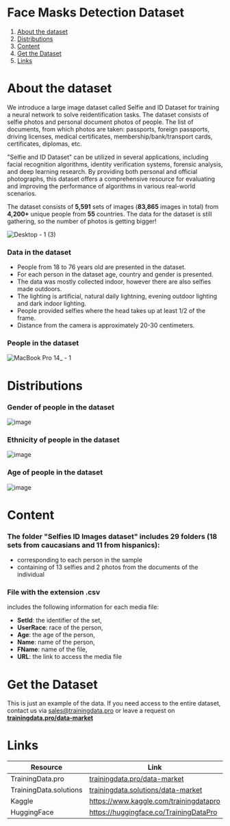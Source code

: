 # Face Masks Detection Dataset
1. [ About the dataset ](#about)
2. [ Distributions ](#dist)
3. [ Content ](#cont)
4. [ Get the Dataset ](#getdat)
5. [ Links ](#link)

<a name="about"></a>
# About the dataset
We introduce a large image dataset called Selfie and ID Dataset for training a neural network to solve reidentification tasks. The dataset consists of selfie photos and personal document photos of people. The list of documents, from which photos are taken: passports, foreign passports, driving licenses, medical certificates, membership/bank/transport cards, certificates, diplomas, etc. 

"Selfie and ID Dataset" can be utilized in several applications, including facial recognition algorithms, identity verification systems, forensic analysis, and deep learning research. By providing both personal and official photographs, this dataset offers a comprehensive resource for evaluating and improving the performance of algorithms in various real-world scenarios.

The dataset consists of **5,591** sets of images (**83,865** images in total) from **4,200+** unique people from **55** countries. The data for the dataset is still gathering, so the number of photos is getting bigger!


![Desktop - 1 (3)](https://github.com/trainingdata-pro/Selfie-Id-Dataset/assets/113421352/f14bd950-620b-40ec-bd08-ffc883b63d0b)

### Data in the dataset
- People from 18 to 76 years old are presented in the dataset.
- For each person in the dataset age, country and gender is presented.
- The data was mostly collected indoor, however there are also selfies made outdoors.
- The lighting is artificial, natural daily lightning, evening outdoor lighting and dark indoor lighting.
- People provided selfies where the head takes up at least 1/2 of the frame.
- Distance from the camera is approximately 20-30 centimeters.

### People in the dataset
![MacBook Pro 14_ - 1](https://github.com/Trainingdata-datamarket/Face-Masks-Detection/assets/113421352/5bfbc0f6-d51b-4170-9de8-557b2c8821a5)


<a name="dist"></a>
# Distributions

### Gender of people in the dataset

![image](https://github.com/trainingdata-pro/Selfie-Id-Dataset/assets/113421352/f08c85bc-f167-45b3-ab80-0a3e5e8eef2c)

### Ethnicity of people in the dataset

![image](https://github.com/trainingdata-pro/Selfie-Id-Dataset/assets/113421352/fcfe41bd-095c-4bee-9f5c-66f4503f27ef)

### Age of people in the dataset

![image](https://github.com/trainingdata-pro/Selfie-Id-Dataset/assets/113421352/99b7b128-38e6-4930-af3e-3e519adece40)

<a name="cont"></a>
# Content
### The folder **"Selfies ID Images dataset"** includes 29 folders (18 sets from caucasians and 11 from hispanics):
- corresponding to each person in the sample
- containing of 13 selfies and 2 photos from the documents of the individual

### File with the extension .csv
includes the following information for each media file:
- **SetId**: the identifier of the set,
- **UserRace**: race of the person,
- **Age**: the age of the person,
- **Name**: name of the person,
- **FName**: name of the file,
- **URL**: the link to access the media file

<a name="getdat"></a>
# Get the Dataset
This is just an example of the data. If you need access to the entire dataset, contact us via [sales@trainingdata.pro](mailto:sales@trainingdata.pro) or leave a request on **[trainingdata.pro/data-market](https://trainingdata.pro/data-market?utm_source=github)**

<a name="link"></a>
# Links
| Resource | Link |
| --- | --- |
| TrainingData.pro | [trainingdata.pro/data-market](https://trainingdata.pro/data-market?utm_source=github) |
| TrainingData.solutions | [trainingdata.solutions/data-market](https://trainingdata.solutions/data-market?utm_source=github) |
| Kaggle | https://www.kaggle.com/trainingdatapro |
| HuggingFace | https://huggingface.co/TrainingDataPro |


